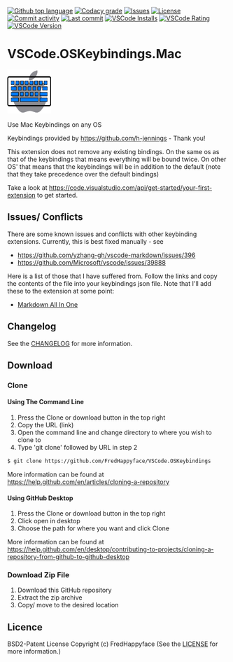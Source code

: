 [![Github top language](https://img.shields.io/github/languages/top/FredHappyface/VSCode.OSKeybindings.svg?style=for-the-badge&cacheSeconds=28800)](../../)
[![Codacy grade](https://img.shields.io/codacy/grade/16d1e949f0c64918abca200bf4c5d71b.svg?style=for-the-badge&cacheSeconds=28800)](https://www.codacy.com/manual/FredHappyface/VSCode.OSKeybindings)
[![Issues](https://img.shields.io/github/issues/FredHappyface/VSCode.OSKeybindings.svg?style=for-the-badge&cacheSeconds=28800)](../../issues)
[![License](https://img.shields.io/github/license/FredHappyface/VSCode.OSKeybindings.svg?style=for-the-badge&cacheSeconds=28800)](/LICENSE.md)
[![Commit activity](https://img.shields.io/github/commit-activity/m/FredHappyface/VSCode.OSKeybindings.svg?style=for-the-badge&cacheSeconds=28800)](../../commits/master)
[![Last commit](https://img.shields.io/github/last-commit/FredHappyface/VSCode.OSKeybindings.svg?style=for-the-badge&cacheSeconds=28800)](../../commits/master)
[![VSCode Installs](https://img.shields.io/visual-studio-marketplace/i/fredhappyface.mackeybindings.svg?style=for-the-badge&cacheSeconds=28800)](https://marketplace.visualstudio.com/items?itemName=fredhappyface.mackeybindings)
[![VSCode Rating](https://img.shields.io/visual-studio-marketplace/r/fredhappyface.mackeybindings.svg?style=for-the-badge&cacheSeconds=28800)](https://marketplace.visualstudio.com/items?itemName=fredhappyface.mackeybindings)
[![VSCode Version](https://img.shields.io/visual-studio-marketplace/v/fredhappyface.mackeybindings.svg?style=for-the-badge&cacheSeconds=28800)](https://marketplace.visualstudio.com/items?itemName=fredhappyface.mackeybindings)

# VSCode.OSKeybindings.Mac

<img src="https://raw.githubusercontent.com/FredHappyface/VSCode.OSKeybindings/master/mackeybindings/Mac.png" alt="Project Icon" width="100">

Use Mac Keybindings on any OS

Keybindings provided by https://github.com/h-jennings - Thank you!

This extension does not remove any existing bindings. On the same os as that of
the keybindings that means everything will be bound twice. On other OS' that
means that the keybindings will be in addition to the default (note that they
take precedence over the default bindings)

Take a look at https://code.visualstudio.com/api/get-started/your-first-extension
to get started.

## Issues/ Conflicts

There are some known issues and conflicts with other keybinding extensions.
Currently, this is best fixed manually - see
- https://github.com/yzhang-gh/vscode-markdown/issues/396
- https://github.com/Microsoft/vscode/issues/39888

Here is a list of those that I have suffered from. Follow the links and copy the
contents of the file into your keybindings json file. Note that I'll add these
to the extension at some point:
- [Markdown All In One](https://github.com/FredHappyface/VSCode.OSKeybindings/blob/master/MarkdownAllInOne.json)


## Changelog
See the [CHANGELOG](https://github.com/FredHappyface/VSCode.OSKeybindings/blob/master/mackeybindings/CHANGELOG.md) for more information.

## Download
### Clone
#### Using The Command Line
1. Press the Clone or download button in the top right
2. Copy the URL (link)
3. Open the command line and change directory to where you wish to
clone to
4. Type 'git clone' followed by URL in step 2
```bash
$ git clone https://github.com/FredHappyface/VSCode.OSKeybindings
```

More information can be found at
<https://help.github.com/en/articles/cloning-a-repository>

#### Using GitHub Desktop
1. Press the Clone or download button in the top right
2. Click open in desktop
3. Choose the path for where you want and click Clone

More information can be found at
<https://help.github.com/en/desktop/contributing-to-projects/cloning-a-repository-from-github-to-github-desktop>

### Download Zip File

1. Download this GitHub repository
2. Extract the zip archive
3. Copy/ move to the desired location


## Licence
BSD2-Patent License
Copyright (c) FredHappyface
(See the [LICENSE](https://github.com/FredHappyface/VSCode.OSKeybindings/blob/master/LICENSE.md) for more information.)
